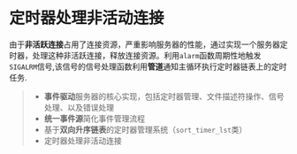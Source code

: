 
# 定时器处理非活动连接

由于**非活跃连接**占用了连接资源，严重影响服务器的性能，通过实现一个服务器定时器，处理这种非活跃连接，释放连接资源。利用`alarm`函数周期性地触发`SIGALRM`信号,该信号的信号处理函数利用**管道**通知主循环执行定时器链表上的定时任务.
> * **事件驱动**服务器的核心实现，包括定时器管理、文件描述符操作、信号处理、以及错误处理
> * **统一事件源**简化事件管理流程
> * 基于**双向升序链表**的定时器管理系统（`sort_timer_lst`类）
> * 定时器处理非活动连接

